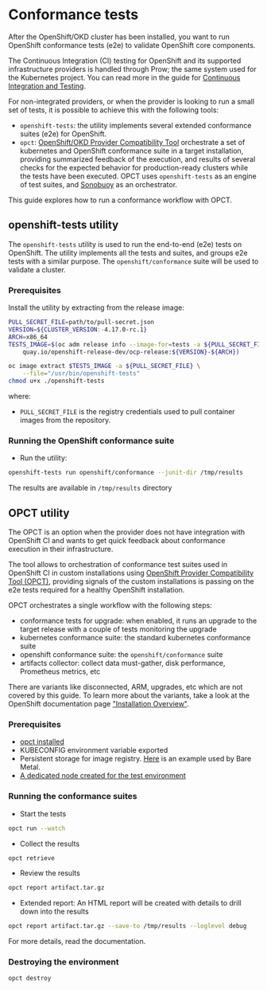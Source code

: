 # Conformance tests

After the OpenShift/OKD cluster has been installed, you want to run OpenShift conformance
tests (e2e) to validate OpenShift core components.

The Continuous Integration (CI) testing for OpenShift and its supported infrastructure providers is handled through Prow; the same system used for the Kubernetes project. You can read more in the guide for [Continuous Integration and Testing](../continuous-integration-and-testing).

For non-integrated providers, or when the provider is looking to run a small set of tests,
it is possible to achieve this with the following tools:

- `openshift-tests`: the utility implements several extended conformance suites (e2e) for OpenShift.
- `opct`: [OpenShift/OKD Provider Compatibility Tool](https://github.com/redhat-openshift-ecosystem/opct) orchestrate a set of kubernetes and OpenShift conformance suite in a target installation, providing summarized feedback of the execution, and results of several checks for the expected behavior for production-ready clusters while the tests have been executed. OPCT uses `openshift-tests` as an engine of test suites, and [Sonobuoy](https://sonobuoy.io/) as an orchestrator.

This guide explores how to run a conformance workflow with OPCT.

## openshift-tests utility

The `openshift-tests` utility is used to run the end-to-end (e2e) tests on OpenShift. The utility implements all the tests and suites, and groups e2e tests with a similar purpose. The `openshift/conformance` suite will be used to validate a cluster.

### Prerequisites

Install the utility by extracting from the release image:

```sh
PULL_SECRET_FILE=path/to/pull-secret.json
VERSION=${CLUSTER_VERSION:-4.17.0-rc.1}
ARCH=x86_64
TESTS_IMAGE=$(oc adm release info --image-for=tests -a ${PULL_SECRET_FILE} \
    quay.io/openshift-release-dev/ocp-release:${VERSION}-${ARCH})

oc image extract $TESTS_IMAGE -a ${PULL_SECRET_FILE} \
    --file="/usr/bin/openshift-tests"
chmod u+x ./openshift-tests
```

where:

- `PULL_SECRET_FILE` is the registry credentials used to pull container images from the repository.

### Running the OpenShift conformance suite

- Run the utility:

```sh
openshift-tests run openshift/conformance --junit-dir /tmp/results
```

The results are available in `/tmp/results` directory

## OPCT utility

The OPCT is an option when the provider does not have integration with OpenShift CI and wants to get quick feedback about conformance execution in their infrastructure.

The tool allows to orchestration of conformance test suites used in OpenShift CI in
custom installations using [OpenShift Provider Compatibility Tool (OPCT)](https://github.com/redhat-openshift-ecosystem/opct), providing signals of the custom installations is passing on the e2e tests required for a healthy OpenShift installation.

OPCT orchestrates a single workflow with the following steps:

- conformance tests for upgrade: when enabled, it runs an upgrade to the target release with a couple of tests monitoring the upgrade
- kubernetes conformance suite: the standard kubernetes conformance suite
- openshift conformance suite: the `openshift/conformance` suite
- artifacts collector: collect data must-gather, disk performance, Prometheus metrics, etc

There are variants like disconnected, ARM, upgrades, etc which are not covered by this guide.
To learn more about the variants, take a look at the OpenShift documentation page
["Installation Overview"](https://docs.openshift.com/container-platform/latest/installing/).

### Prerequisites

- [opct installed][opct-install]
- KUBECONFIG environment variable exported
- Persistent storage for image registry. [Here][image-registry-storage-bm] is an example used by Bare Metal.
- [A dedicated node created for the test environment](https://redhat-openshift-ecosystem.github.io/opct/guides/cluster-validation/#standard-env-setup-node)

[opct-install]: https://redhat-openshift-ecosystem.github.io/opct/guides/cluster-validation/#install
[image-registry-storage-bm]: https://docs.openshift.com/container-platform/4.13/registry/configuring_registry_storage/configuring-registry-storage-baremetal.html

### Running the conformance suites

- Start the tests

```sh
opct run --watch
```

- Collect the results

```sh
opct retrieve
```

- Review the results

```sh
opct report artifact.tar.gz
```

- Extended report: An HTML report will be created with details to drill down into the results

```sh
opct report artifact.tar.gz --save-to /tmp/results --loglevel debug
```

For more details, read the documentation.

### Destroying the environment

```sh
opct destroy
```
